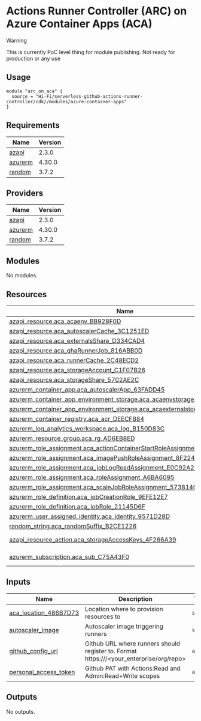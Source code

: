 # Actions Runner Controller (ARC) on Azure Container Apps (ACA)

> [!WARNING]  
> This is currently PoC level thing for module publishing. Not ready for production or any use

## Usage

```hcl
module "arc_on_aca" {
  source = "Hi-Fi/serverless-github-actions-runner-controller/cdk//modules/azure-container-apps"
}
```
<!-- BEGIN_TF_DOCS -->
## Requirements

| Name | Version |
|------|---------|
| <a name="requirement_azapi"></a> [azapi](#requirement\_azapi) | 2.3.0 |
| <a name="requirement_azurerm"></a> [azurerm](#requirement\_azurerm) | 4.30.0 |
| <a name="requirement_random"></a> [random](#requirement\_random) | 3.7.2 |

## Providers

| Name | Version |
|------|---------|
| <a name="provider_azapi"></a> [azapi](#provider\_azapi) | 2.3.0 |
| <a name="provider_azurerm"></a> [azurerm](#provider\_azurerm) | 4.30.0 |
| <a name="provider_random"></a> [random](#provider\_random) | 3.7.2 |

## Modules

No modules.

## Resources

| Name | Type |
|------|------|
| [azapi_resource.aca_acaenv_BB928F0D](https://registry.terraform.io/providers/azure/azapi/2.3.0/docs/resources/resource) | resource |
| [azapi_resource.aca_autoscalerCache_3C1251ED](https://registry.terraform.io/providers/azure/azapi/2.3.0/docs/resources/resource) | resource |
| [azapi_resource.aca_externalsShare_D334CAD4](https://registry.terraform.io/providers/azure/azapi/2.3.0/docs/resources/resource) | resource |
| [azapi_resource.aca_ghaRunnerJob_816ABB0D](https://registry.terraform.io/providers/azure/azapi/2.3.0/docs/resources/resource) | resource |
| [azapi_resource.aca_runnerCache_2C48ECD2](https://registry.terraform.io/providers/azure/azapi/2.3.0/docs/resources/resource) | resource |
| [azapi_resource.aca_storageAccount_C1F07B26](https://registry.terraform.io/providers/azure/azapi/2.3.0/docs/resources/resource) | resource |
| [azapi_resource.aca_storageShare_5702AE2C](https://registry.terraform.io/providers/azure/azapi/2.3.0/docs/resources/resource) | resource |
| [azurerm_container_app.aca_autoscalerApp_63FADD45](https://registry.terraform.io/providers/azurerm/4.30.0/docs/resources/container_app) | resource |
| [azurerm_container_app_environment_storage.aca_acaenvstorage_23C615A5](https://registry.terraform.io/providers/azurerm/4.30.0/docs/resources/container_app_environment_storage) | resource |
| [azurerm_container_app_environment_storage.aca_acaexternalstorage_B8141EC0](https://registry.terraform.io/providers/azurerm/4.30.0/docs/resources/container_app_environment_storage) | resource |
| [azurerm_container_registry.aca_acr_DEECF884](https://registry.terraform.io/providers/azurerm/4.30.0/docs/resources/container_registry) | resource |
| [azurerm_log_analytics_workspace.aca_log_B150D83C](https://registry.terraform.io/providers/azurerm/4.30.0/docs/resources/log_analytics_workspace) | resource |
| [azurerm_resource_group.aca_rg_AD6EB8ED](https://registry.terraform.io/providers/azurerm/4.30.0/docs/resources/resource_group) | resource |
| [azurerm_role_assignment.aca_actionContainerStartRoleAssignment_941E620A](https://registry.terraform.io/providers/azurerm/4.30.0/docs/resources/role_assignment) | resource |
| [azurerm_role_assignment.aca_imagePushRoleAssignment_8F2241FD](https://registry.terraform.io/providers/azurerm/4.30.0/docs/resources/role_assignment) | resource |
| [azurerm_role_assignment.aca_jobLogReadAssignment_E0C92A22](https://registry.terraform.io/providers/azurerm/4.30.0/docs/resources/role_assignment) | resource |
| [azurerm_role_assignment.aca_roleAssignment_A6BA6095](https://registry.terraform.io/providers/azurerm/4.30.0/docs/resources/role_assignment) | resource |
| [azurerm_role_assignment.aca_scaleJobRoleAssignment_5738140A](https://registry.terraform.io/providers/azurerm/4.30.0/docs/resources/role_assignment) | resource |
| [azurerm_role_definition.aca_jobCreationRole_9EFE12E7](https://registry.terraform.io/providers/azurerm/4.30.0/docs/resources/role_definition) | resource |
| [azurerm_role_definition.aca_jobRole_21145D6F](https://registry.terraform.io/providers/azurerm/4.30.0/docs/resources/role_definition) | resource |
| [azurerm_user_assigned_identity.aca_identity_9571D28D](https://registry.terraform.io/providers/azurerm/4.30.0/docs/resources/user_assigned_identity) | resource |
| [random_string.aca_randomSuffix_B2CE1226](https://registry.terraform.io/providers/hashicorp/random/3.7.2/docs/resources/string) | resource |
| [azapi_resource_action.aca_storageAccessKeys_4F266A39](https://registry.terraform.io/providers/azure/azapi/2.3.0/docs/data-sources/resource_action) | data source |
| [azurerm_subscription.aca_sub_C75A43F0](https://registry.terraform.io/providers/azurerm/4.30.0/docs/data-sources/subscription) | data source |

## Inputs

| Name | Description | Type | Default | Required |
|------|-------------|------|---------|:--------:|
| <a name="input_aca_location_486B7D73"></a> [aca\_location\_486B7D73](#input\_aca\_location\_486B7D73) | Location where to provision resources to | `string` | `"westeurope"` | no |
| <a name="input_autoscaler_image"></a> [autoscaler\_image](#input\_autoscaler\_image) | Autoscaler image triggering runners | `string` | `"ghcr.io/hi-fi/gha-runners-on-managed-env:ebe559da0d51e04eff903f0a04de09da93f4614f"` | no |
| <a name="input_github_config_url"></a> [github\_config\_url](#input\_github\_config\_url) | Github URL where runners should register to. Format https://<GitHub host>/<your\_enterprise/org/repo> | `any` | n/a | yes |
| <a name="input_personal_access_token"></a> [personal\_access\_token](#input\_personal\_access\_token) | Github PAT with Actions:Read and Admin:Read+Write scopes | `any` | n/a | yes |

## Outputs

No outputs.
<!-- END_TF_DOCS -->